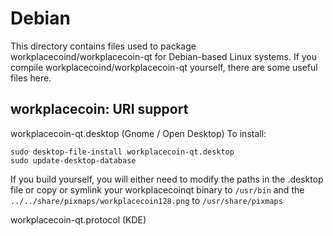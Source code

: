 
Debian
====================
This directory contains files used to package workplacecoind/workplacecoin-qt
for Debian-based Linux systems. If you compile workplacecoind/workplacecoin-qt yourself, there are some useful files here.

## workplacecoin: URI support ##


workplacecoin-qt.desktop  (Gnome / Open Desktop)
To install:

	sudo desktop-file-install workplacecoin-qt.desktop
	sudo update-desktop-database

If you build yourself, you will either need to modify the paths in
the .desktop file or copy or symlink your workplacecoinqt binary to `/usr/bin`
and the `../../share/pixmaps/workplacecoin128.png` to `/usr/share/pixmaps`

workplacecoin-qt.protocol (KDE)

